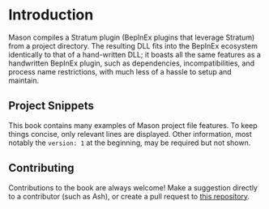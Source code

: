 # Introduction

Mason compiles a Stratum plugin (BepInEx plugins that leverage Stratum) from a project directory. The resulting DLL fits into the BepInEx ecosystem identically to that of a hand-written DLL; it boasts all the same features as a handwritten BepInEx plugin, such as dependencies, incompatibilities, and process name restrictions, with much less of a hassle to setup and maintain.

## Project Snippets

This book contains many examples of Mason project file features. To keep things concise, only relevant lines are displayed. Other information, most notably the `version: 1` at the beginning, may be required but not shown.

## Contributing

Contributions to the book are always welcome! Make a suggestion directly to a contributor (such as Ash), or create a pull request to [this repository](https://github.com/H3VR-Modding/mason-docs).

